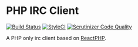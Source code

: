 # PHP IRC Client
[![Build Status](https://travis-ci.org/jerodev/php-irc-client.svg?branch=master)](https://travis-ci.org/jerodev/php-irc-client) [![StyleCI](https://github.styleci.io/repos/173153410/shield?branch=master)](https://github.styleci.io/repos/173153410) [![Scrutinizer Code Quality](https://scrutinizer-ci.com/g/jerodev/php-irc-client/badges/quality-score.png?b=master)](https://scrutinizer-ci.com/g/jerodev/php-irc-client/?branch=master)

A PHP only irc client based on [ReactPHP](https://reactphp.org/).
